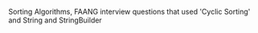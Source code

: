 Sorting Algorithms, FAANG interview questions that used 'Cyclic Sorting' and String and StringBuilder
